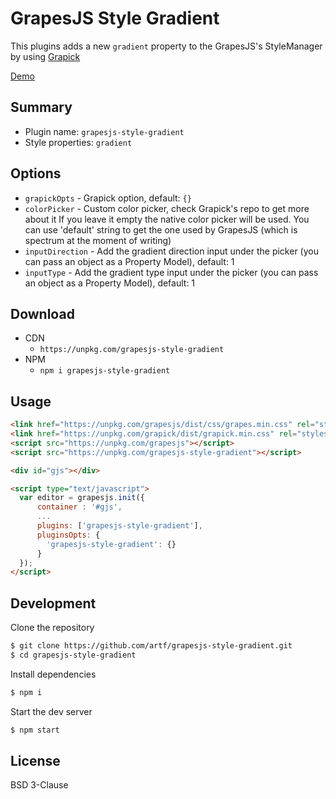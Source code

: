 # GrapesJS Style Gradient

This plugins adds a new `gradient` property to the GrapesJS's StyleManager by using [Grapick](https://github.com/artf/grapick)

[Demo](https://codepen.io/artf/full/bYwdQG/)

## Summary

* Plugin name: `grapesjs-style-gradient`
* Style properties: `gradient`





## Options

* `grapickOpts` - Grapick option, default: `{}`
* `colorPicker` - Custom color picker, check Grapick's repo to get more about it
  If you leave it empty the native color picker will be used. You can use 'default'
  string to get the one used by GrapesJS (which is spectrum at the moment of writing)
* `inputDirection` - Add the gradient direction input under the picker
  (you can pass an object as a Property Model), default: 1
* `inputType` - Add the gradient type input under the picker
  (you can pass an object as a Property Model), default: 1





## Download

* CDN
  * `https://unpkg.com/grapesjs-style-gradient`
* NPM
  * `npm i grapesjs-style-gradient`





## Usage

```html
<link href="https://unpkg.com/grapesjs/dist/css/grapes.min.css" rel="stylesheet"/>
<link href="https://unpkg.com/grapick/dist/grapick.min.css" rel="stylesheet">
<script src="https://unpkg.com/grapesjs"></script>
<script src="https://unpkg.com/grapesjs-style-gradient"></script>

<div id="gjs"></div>

<script type="text/javascript">
  var editor = grapesjs.init({
      container : '#gjs',
      ...
      plugins: ['grapesjs-style-gradient'],
      pluginsOpts: {
        'grapesjs-style-gradient': {}
      }
  });
</script>
```





## Development

Clone the repository

```sh
$ git clone https://github.com/artf/grapesjs-style-gradient.git
$ cd grapesjs-style-gradient
```

Install dependencies

```sh
$ npm i
```

Start the dev server

```sh
$ npm start
```



## License

BSD 3-Clause
